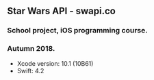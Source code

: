 ##  Star Wars API - swapi.co
### School project, iOS programming course.
### Autumn 2018.

- Xcode version: 10.1 (10B61)
- Swift: 4.2
